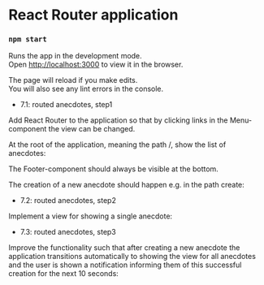 # React Router application 

### `npm start`

Runs the app in the development mode.\
Open [http://localhost:3000](http://localhost:3000) to view it in the browser.

The page will reload if you make edits.\
You will also see any lint errors in the console.

- 7.1: routed anecdotes, step1
    
Add React Router to the application so that by clicking links in the Menu-component the view can be changed.

At the root of the application, meaning the path /, show the list of anecdotes:

The Footer-component should always be visible at the bottom.

The creation of a new anecdote should happen e.g. in the path create:


- 7.2: routed anecdotes, step2

Implement a view for showing a single anecdote:

- 7.3: routed anecdotes, step3

Improve the functionality such that after creating a new anecdote the application transitions automatically to showing the view for all anecdotes and the user is shown a notification informing them of this successful creation for the next 10 seconds:

